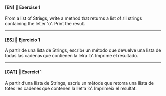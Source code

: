 #### [EN] 📍 Exercise 1

From a list of Strings, write a method that returns a list of all strings containing the letter 'o'. Print the result.

---

#### [ES] 📍 Ejercicio 1
A partir de una lista de Strings, escribe un método que devuelve una lista de todas las cadenas que contienen la letra ‘o’. Imprime el resultado.

---


#### [CAT] 📍 Exercici 1
A partir d’una llista de Strings, escriu un mètode que retorna una llista de totes les cadenes que contenen la lletra ‘o’. Imprimeix el resultat.
